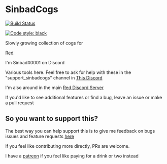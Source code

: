 # SinbadCogs
[![Build Status](https://travis-ci.org/mikeshardmind/SinbadCogs.svg?branch=v3)](https://travis-ci.org/mikeshardmind/SinbadCogs)

[![Code style: black](https://img.shields.io/badge/code%20style-black-000000.svg)](https://github.com/ambv/black)

Slowly growing collection of cogs for

[Red](https://github.com/Twentysix26/Red-DiscordBot)

I'm Sinbad#0001 on Discord

Various tools here.
Feel free to ask for help with these in the
"support_sinbadcogs" channel in [This Discord](https://discord.gg/GET4DVk)

I'm also around in the main [Red Discord Server](https://discord.gg/red)


If you'd like to see additional features or find a bug, leave an issue
or make a pull request


## So you want to support this?
The best way you can help support this is to give me feedback on bugs
issues and feature requests [here](https://github.com/mikeshardmind/SinbadCogs/issues)


If you feel like contributing more directly, PRs are welcome.


I have a [patreon](https://www.patreon.com/mikeshardmind)
if you feel like paying for a drink or two instead
